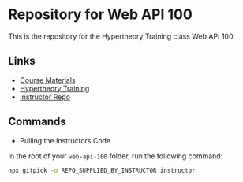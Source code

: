 # Repository for Web API 100

This is the repository for the Hypertheory Training class Web API 100.

## Links

- [Course Materials](https://services.hypertheory.com)
- [Hypertheory Training](https://www.hypertheory.com)
- [Instructor Repo](REPO_SUPPLIED_BY_INSTRUCTOR)

## Commands

- Pulling the Instructors Code

In the root of your `web-api-100` folder, run the following command:

```sh
npx gitpick -o REPO_SUPPLIED_BY_INSTRUCTOR instructor
```